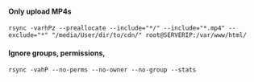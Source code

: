 #### Only upload MP4s
`rsync -varhPz --preallocate --include="*/" --include="*.mp4" --exclude="*" "/media/User/dir/to/cdn/" root@SERVERIP:/var/www/html/`

#### Ignore groups, permissions, 
`rsync -vahP --no-perms --no-owner --no-group --stats`

